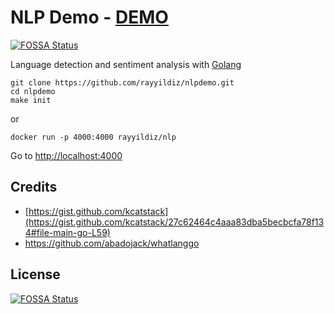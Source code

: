 # NLP Demo - [DEMO](https://nlpdemo.rayyildiz.dev/)
[![FOSSA Status](https://app.fossa.io/api/projects/git%2Bgithub.com%2Frayyildiz%2Fnlpdemo.svg?type=shield)](https://app.fossa.io/projects/git%2Bgithub.com%2Frayyildiz%2Fnlpdemo?ref=badge_shield)


Language detection and sentiment analysis with [Golang](https://golang.org/)

```shell script
git clone https://github.com/rayyildiz/nlpdemo.git
cd nlpdemo
make init
```

or 

```shell script
docker run -p 4000:4000 rayyildiz/nlp
```

Go to <http://localhost:4000>



## Credits 

- [https://gist.github.com/kcatstack](https://gist.github.com/kcatstack/27c62464c4aaa83dba5becbcfa78f134#file-main-go-L59)
- <https://github.com/abadojack/whatlanggo>


## License
[![FOSSA Status](https://app.fossa.io/api/projects/git%2Bgithub.com%2Frayyildiz%2Fnlpdemo.svg?type=large)](https://app.fossa.io/projects/git%2Bgithub.com%2Frayyildiz%2Fnlpdemo?ref=badge_large)